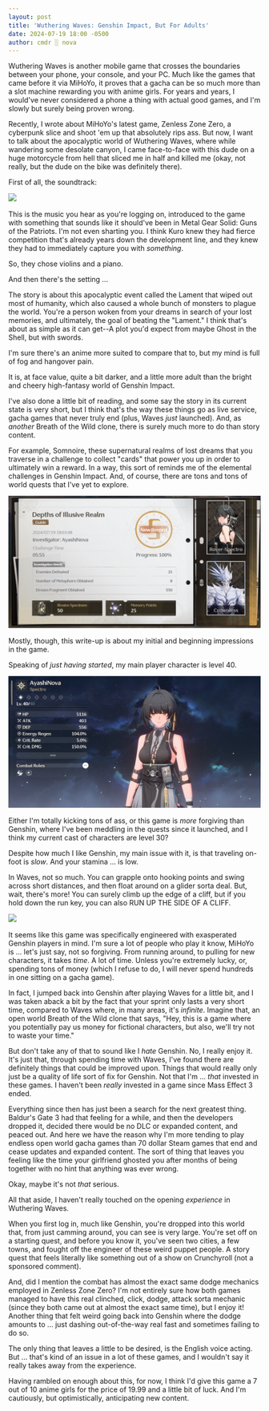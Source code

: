 ```yaml
---
layout: post
title: 'Wuthering Waves: Genshin Impact, But For Adults'
date: 2024-07-19 18:00 -0500
author: cmdr ░ nova
---
```



Wuthering Waves is another mobile game that crosses the boundaries between your phone, your console, and your PC. Much like the games that came before it via MiHoYo, it proves that a gacha can be so much more than a slot machine rewarding you with anime girls. For years and years, I would've never considered a phone a thing with actual good games, and I'm slowly but surely being proven wrong.

Recently, I wrote about MiHoYo's latest game, Zenless Zone Zero, a cyberpunk slice and shoot 'em up that absolutely rips ass. But now, I want to talk about the apocalyptic world of Wuthering Waves, where while wandering some desolate canyon, I came face-to-face with this dude on a huge motorcycle from hell that sliced me in half and killed me (okay, not really, but the dude on the bike was definitely there).

First of all, the soundtrack:

[![](https://markdown-videos-api.jorgenkh.no/youtube/mglYS2zftVM?si=2qJICXm-JK0fDJIH)](https://youtu.be/mglYS2zftVM?si=2qJICXm-JK0fDJIH)

This is the music you hear as you're logging on, introduced to the game with something that sounds like it should've been in Metal Gear Solid: Guns of the Patriots. I'm not even sharting you. I think Kuro knew they had fierce competition that's already years down the development line, and they knew they had to immediately capture you with *something*.

So, they chose violins and a piano.

And then there's the setting ...

The story is about this apocalyptic event called the Lament that wiped out most of humanity, which also caused a whole bunch of monsters to plague the world. You're a person woken from your dreams in search of your lost memories, and ultimately, the goal of beating the "Lament." I think that's about as simple as it can get--A plot you'd expect from maybe Ghost in the Shell, but with swords.

I'm sure there's an anime more suited to compare that to, but my mind is full of fog and hangover pain.

It is, at face value, quite a bit darker, and a little more adult than the bright and cheery high-fantasy world of Genshin Impact.

I've also done a little bit of reading, and some say the story in its current state is very short, but I think that's the way these things go as live service, gacha games that never truly end (plus, Waves *just* launched). And, as *another* Breath of the Wild clone, there is surely much more to do than story content.

For example, Somnoire, these supernatural realms of lost dreams that you traverse in a challenge to collect "cards" that power you up in order to ultimately win a reward. In a way, this sort of reminds me of the elemental challenges in Genshin Impact. And, of course, there are tons and tons of world quests that I've yet to explore.

![A screenshot from Wuthering Waves, showcasing a Somnoire completion screen, stating that my recent excursion is S ranked, in the Depths of the Illusive Realm.](/img/posts/waves/complete.png)

Mostly, though, this write-up is about my initial and beginning impressions in the game.

Speaking of *just having started*, my main player character is level 40.

![A screenshot from Wuthering Waves showcasing the player character. She has short black hair, and a laced up sleeveless black outfit. Her stats state she is level 40, with hp at 5,116.](/img/posts/waves/level_up.png)

Either I'm totally kicking tons of ass, or this game is *more* forgiving than Genshin, where I've been meddling in the quests since it launched, and I think my current cast of characters are level 30?

Despite how much I like Genshin, my main issue with it, is that traveling on-foot is *slow*. And your stamina ... is low.

In Waves, not so much. You can grapple onto hooking points and swing across short distances, and then float around on a glider sorta deal. But, wait, there's more! You can surely climb up the edge of a cliff, but if you hold down the run key, you can also RUN UP THE SIDE OF A CLIFF.

[![](https://markdown-videos-api.jorgenkh.no/youtube/BOacUoKZuLc?si=FisIAD3CxaHopyr0)](https://youtu.be/BOacUoKZuLc?si=FisIAD3CxaHopyr0)

It seems like this game was specifically engineered with exasperated Genshin players in mind. I'm sure a lot of people who play it know, MiHoYo is ... let's just say, not so forgiving. From running around, to pulling for new characters, it takes *time*. A lot of time. Unless you're extremely lucky, or, spending tons of money (which I refuse to do, I will never spend hundreds in one sitting on a gacha game).

In fact, I jumped back into Genshin after playing Waves for a little bit, and I was taken aback a bit by the fact that your sprint only lasts a very short time, compared to Waves where, in many areas, it's *infinite*. Imagine that, an open world Breath of the Wild clone that says, "Hey, this is a game where you potentially pay us money for fictional characters, but also, we'll try not to waste your time."

But don't take any of that to sound like I *hate* Genshin. No, I really enjoy it. It's just that, through spending time with Waves, I've found there are definitely things that could be improved upon. Things that would really only just be a quality of life sort of fix for Genshin. Not that I'm ... *that* invested in these games. I haven't been *really* invested in a game since Mass Effect 3 ended.

Everything since then has just been a search for the next greatest thing. Baldur's Gate 3 had that feeling for a while, and then the developers dropped it, decided there would be no DLC or expanded content, and peaced out. And here we have the reason why I'm more tending to play endless open world gacha games than 70 dollar Steam games that end and cease updates and expanded content. The sort of thing that leaves you feeling like the time your girlfriend ghosted you after months of being together with no hint that anything was ever wrong.

Okay, maybe it's not *that* serious.

All that aside, I haven't really touched on the opening *experience* in Wuthering Waves.

When you first log in, much like Genshin, you're dropped into this world that, from just camming around, you can see is very large. You're set off on a starting quest, and before you know it, you've seen two cities, a few towns, and fought off the engineer of these weird puppet people. A story quest that feels literally like something out of a show on Crunchyroll (not a sponsored comment).

And, did I mention the combat has almost the exact same dodge mechanics employed in Zenless Zone Zero? I'm not entirely sure how both games managed to have this real clinched, click, dodge, attack sorta mechanic (since they both came out at almost the exact same time), but I enjoy it! Another thing that felt weird going back into Genshin where the dodge amounts to ... just dashing out-of-the-way real fast and sometimes failing to do so.

The only thing that leaves a little to be desired, is the English voice acting. But ... that's kind of an issue in a lot of these games, and I wouldn't say it really takes away from the experience.

Having rambled on enough about this, for now, I think I'd give this game a 7 out of 10 anime girls for the price of 19.99 and a little bit of luck. And I'm cautiously, but optimistically, anticipating new content.
